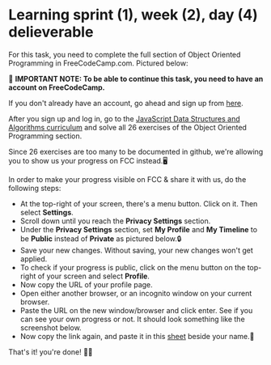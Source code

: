 # Learning sprint (1), week (2), day (4) delieverable

For this task, you need to complete the full section of Object Oriented
Programming in FreeCodeCamp.com. Pictured below:

📌 **IMPORTANT NOTE: To be able to continue this task, you need to have an account
on FreeCodeCamp.**

If you don't already have an account, go ahead and sign up from
[here](https://auth.freecodecamp.org/u/signup/identifier?state=hKFo2SA2OVlFWXpCbWdlN3o3MzBpTWxjZjk1bWItOE1faVI2b6Fur3VuaXZlcnNhbC1sb2dpbqN0aWTZIGd2REJTNEkwZFMzSHhpUmV3dkh6VUxjT0RxNkpSYmdZo2NpZNkgYVVEdjlqVnFUZnhCUkUxbDYwTkE1QWY3eVRDR0U0Y3k). 

After you sign up and log in, go to the [JavaScript Data Structures and
Algorithms
curriculum](https://www.freecodecamp.org/learn/javascript-algorithms-and-data-structures/)
and solve all 26 exercises of the Object Oriented Programming section.

Since 26 exercises are too many to be documented in github, we're allowing you
to show us your progress on FCC instead.🖥️

In order to make your progress visible on FCC & share it with us, do the following steps:

- At the top-right of your screen, there's a menu button. Click on it. Then
select **Settings**. 
- Scroll down until you reach the **Privacy Settings** section. 
- Under the **Privacy Settings** section, set **My Profile** and **My Timeline**
to be **Public** instead of **Private** as pictured below.🔒
- Save your new changes. Without saving, your new changes won't get applied. 
- To check if your progress is public, click on the menu button on the top-right
  of your screen and select **Profile**.
- Now copy the URL of your profile page.
- Open either another browser, or an incognito window on your current browser.
- Paste the URL on the new window/browser and click enter. See if you can see
  your own progress or not. It should look something like the screenshot below. 
- Now copy the link again, and paste it in this
  [sheet](https://docs.google.com/spreadsheets/d/1JOo_Wqq1tCmrdUjaIRrl-olY0t6SV9RoUXUPoWPvF0Y/edit?usp=sharing)
  beside your name.📝

That's it! you're done! 🎉😄